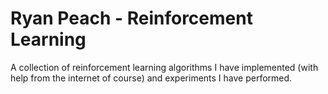 # Ryan Peach - Reinforcement Learning

A collection of reinforcement learning algorithms I have implemented
(with help from the internet of course) and experiments I have performed.